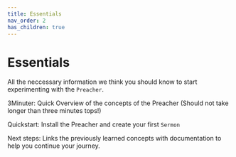 ```yaml
---
title: Essentials
nav_order: 2
has_children: true
---
```


# Essentials
All the neccessary information we think you should know to start experimenting with the `Preacher`.

3Minuter: Quick Overview of the concepts of the Preacher (Should not take longer than three minutes tops!)

Quickstart: Install the Preacher and create your first `Sermon`

Next steps: Links the previously learned concepts with  documentation to help you continue your journey.